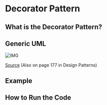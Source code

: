 # Decorator Pattern

## What is the Decorator Pattern?

## Generic UML
![IMG](https://www.researchgate.net/publication/258568562/figure/fig17/AS:669479990218775@1536627876993/4-UML-Class-diagram-of-the-structure-of-the-Decorator-pattern.ppm)

[Source](https://www.researchgate.net/figure/4-UML-Class-diagram-of-the-structure-of-the-Decorator-pattern_fig17_258568562) (Also on page 177 in Design Patterns)

## Example

## How to Run the Code
